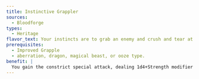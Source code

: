 ```yaml
---
title: Instinctive Grappler
sources:
  - Bloodforge
types:
  - Heritage
flavor_text: Your instincts are to grab an enemy and crush and tear at them while they struggle against you.
prerequisites:
  - Improved Grapple
  - aberration, dragon, magical beast, or ooze type.
benefit: |
  You gain the constrict special attack, dealing 1d4+Strength modifier damage (the damage value given is for Medium creatures). If you already have a constrict special attack its damage increases by one die step.
---
```

